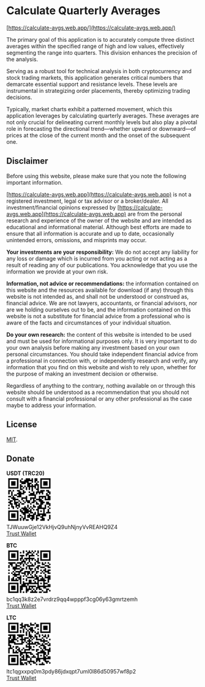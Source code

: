 # Calculate Quarterly Averages

[https://calculate-avgs.web.app/](https://calculate-avgs.web.app/)

The primary goal of this application is to accurately compute three distinct averages within the specified range of high and low values, effectively segmenting the range into quarters. This division enhances the precision of the analysis.

Serving as a robust tool for technical analysis in both cryptocurrency and stock trading markets, this application generates critical numbers that demarcate essential support and resistance levels. These levels are instrumental in strategizing order placements, thereby optimizing trading decisions.

Typically, market charts exhibit a patterned movement, which this application leverages by calculating quarterly averages. These averages are not only crucial for delineating current monthly levels but also play a pivotal role in forecasting the directional trend—whether upward or downward—of prices at the close of the current month and the onset of the subsequent one.

## Disclaimer

Before using this website, please make sure that you note the following important information.

[https://calculate-avgs.web.app](https://calculate-avgs.web.app) is not a registered investment, legal or tax advisor or a broker/dealer. All investment/financial opinions expressed by [https://calculate-avgs.web.app](https://calculate-avgs.web.app) are from the personal research and experience of the owner of the website and are intended as educational and informational material. Although best efforts are made to ensure that all information is accurate and up to date, occasionally unintended errors, omissions, and misprints may occur.

**Your investments are your responsibility:** We do not accept any liability for any loss or damage which is incurred from you acting or not acting as a result of reading any of our publications. You acknowledge that you use the information we provide at your own risk.

**Information, not advice or recommendations:** the information contained on this website and the resources available for download (if any) through this website is not intended as, and shall not be understood or construed as, financial advice. We are not lawyers, accountants, or financial advisors, nor are we holding ourselves out to be, and the information contained on this website is not a substitute for financial advice from a professional who is aware of the facts and circumstances of your individual situation.

**Do your own research:** the content of this website is intended to be used and must be used for informational purposes only. It is very important to do your own analysis before making any investment based on your own personal circumstances. You should take independent financial advice from a professional in connection with, or independently research and verify, any information that you find on this website and wish to rely upon, whether for the purpose of making an investment decision or otherwise.

Regardless of anything to the contrary, nothing available on or through this website should be understood as a recommendation that you should not consult with a financial professional or any other professional as the case maybe to address your information.

## License

[MIT](LICENSE).

## Donate

<strong>USDT (TRC20)</strong><br>
<img src="public/donate/usdt-trc20-address.jpg" alt="usdt-trc20-address" width="120"><br>
<span>TJWuuwGje12VkHjvQ9uhNjnyVvREAHQ9Z4</span><br>
<a href="https://link.trustwallet.com/send?coin=195&address=TJWuuwGje12VkHjvQ9uhNjnyVvREAHQ9Z4&token_id=TR7NHqjeKQxGTCi8q8ZY4pL8otSzgjLj6t">Trust Wallet</a>

<strong class="text-warning">BTC</strong><br>
<img src="public/donate/btc-address.jpg" alt="btc-address" width="120"><br>
<span class="text-warning">bc1qq3k8z2e7vrdrz9qq4wpppf3cg06y63gmrtzemh</span><br>
<a href="https://link.trustwallet.com/send?coin=0&address=bc1qq3k8z2e7vrdrz9qq4wpppf3cg06y63gmrtzemh">Trust Wallet</a>

<strong>LTC</strong><br>
<img src="public/donate/ltc-address.jpg" alt="ltc-address" width="120"><br>
<span>ltc1qgxxpq0m3pdy86jdxqpt7uml0l86d50957wf8p2</span><br>
<a href="https://link.trustwallet.com/send?coin=2&address=ltc1qgxxpq0m3pdy86jdxqpt7uml0l86d50957wf8p2">Trust Wallet</a>
